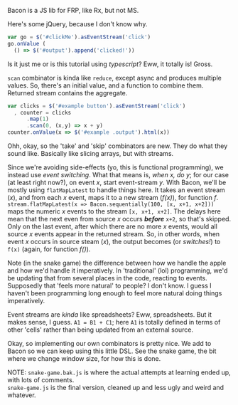 Bacon is a JS lib for FRP, like Rx, but not MS.

Here's some jQuery, because I don't know why.

```javascript
var go = $('#clickMe').asEventStream('click')
go.onValue (
  () => $('#output').append('clicked!'))
```

Is it just me or is this tutorial using _typescript_? Eww, it totally is! Gross.

`scan` combinator is kinda like `reduce`, except async and produces multiple values. So, there's an initial value,
and a function to combine them. Returned stream contains the aggregate.

```javascript
var clicks = $('#example button').asEventStream('click')
  , counter = clicks
      .map(1)
      .scan(0, (x,y) => x + y)
counter.onValue(x => $('#example .output').html(x))
```

Ohh, okay, so the 'take' and 'skip' combinators are new. They do what they sound like. Basically like slicing
arrays, but with streams.

Since we're avoiding side-effects (yo, this is functional programming), we instead use _event switching_. What that
means is, _when x, do y_; for our case (at least right now?), on event _x_, start event-stream _y_. With Bacon,
we'll be mostly using `flatMapLatest` to handle things here. It takes an event stream (_x_), and from each _x_ event,
maps it to a new stream (_f(x)_), for function _f_. `stream.flatMapLatest(x => Bacon.sequentially(100, [x, x+1, x+2]))`
maps the numeric _x_ events to the stream `[x, x+1, x+2]`. The delays here mean that the next even from source _x_
occurs _**before**_ `x+2`, so that's skipped. Only on the last event, after which there are no more _x_ events, would
all source _x_ events appear in the returned stream. So, in other words, when event _x_ occurs in source steam (_x_),
the output becomes (or _switches!_) to `f(x)` (again, for function _f()_).

Note (in the snake game) the difference between how we handle the apple and how we'd handle it imperatively.
In 'traditional' (lol) programming, we'd be updating that from several places in the code, reacting to events.
Supposedly that 'feels more natural' to people? I don't know. I guess I haven't been programming long enough to
feel more natural doing things imperatively.

Event streams are _kinda_ like spreadsheets? Eww, spreadsheets. But it makes sense, I guess. `A1 = B1 + C1`; here
`A1` is totally defined in terms of other 'cells' rather than being updated from an external source.

Okay, so implementing our own combinators is pretty nice. We add to Bacon so we can keep using this little DSL. See
the snake game, the bit where we change window size, for how this is done.

NOTE: `snake-game.bak.js` is where the actual attempts at learning ended up, with lots of comments.  
`snake-game.js` is the final version, cleaned up and less ugly and weird and whatever.
